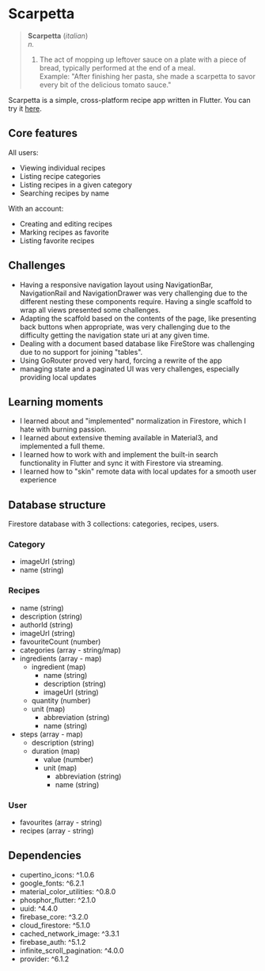 # Scarpetta

>**Scarpetta** (*italian*)  
> *n.*  
> 1. The act of mopping up leftover sauce on a plate with a piece of bread, typically performed at the end of a meal.  
> Example: "After finishing her pasta, she made a scarpetta to savor every bit of the delicious tomato sauce."  

Scarpetta is a simple, cross-platform recipe app written in Flutter. You can try it [here](https://philipmuller.github.io/Scarpetta/).

## Core features
All users:
* Viewing individual recipes
* Listing recipe categories
* Listing recipes in a given category
* Searching recipes by name

With an account:
* Creating and editing recipes
* Marking recipes as favorite
* Listing favorite recipes

## Challenges
* Having a responsive navigation layout using NavigationBar, NavigationRail and NavigationDrawer was very challenging due to the different nesting these components require. Having a single scaffold to wrap all views presented some challenges.
* Adapting the scaffold based on the contents of the page, like presenting back buttons when appropriate, was very challenging due to the difficulty getting the navigation state uri at any given time.
* Dealing with a document based database like FireStore was challenging due to no support for joining "tables".
* Using GoRouter proved very hard, forcing a rewrite of the app
* managing state and a paginated UI was very challenges, especially providing local updates

## Learning moments
* I learned about and "implemented" normalization in Firestore, which I hate with burning passion.
* I learned about extensive theming available in Material3, and implemented a full theme.
* I learned how to work with and implement the built-in search functionality in Flutter and sync it with Firestore via streaming.
* I learned how to "skin" remote data with local updates for a smooth user experience

## Database structure
Firestore database with 3 collections: categories, recipes, users.
### Category
* imageUrl (string)
* name (string)
### Recipes
* name (string)
* description (string)
* authorId (string)
* imageUrl (string)
* favouriteCount (number)
* categories (array - string/map)
* ingredients (array - map)
    * ingredient (map)
        * name (string)
        * description (string)
        * imageUrl (string)
    * quantity (number)
    * unit (map)
        * abbreviation (string)
        * name (string)
* steps (array - map)
    * description (string)
    * duration (map)
        * value (number)
        * unit (map)
            * abbreviation (string)
            * name (string)
### User
* favourites (array - string)
* recipes (array - string)

## Dependencies
* cupertino_icons: ^1.0.6
* google_fonts: ^6.2.1
* material_color_utilities: ^0.8.0
* phosphor_flutter: ^2.1.0
* uuid: ^4.4.0
* firebase_core: ^3.2.0
* cloud_firestore: ^5.1.0
* cached_network_image: ^3.3.1
* firebase_auth: ^5.1.2
* infinite_scroll_pagination: ^4.0.0
* provider: ^6.1.2